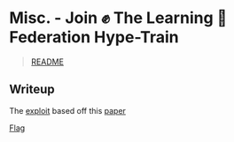 
# Misc. - Join :fist: The Learning :book: Federation Hype-Train

> [README](../README.md)

## Writeup

The [exploit](../src/solve.py) based off this [paper](https://proceedings.neurips.cc/paper/2019/hash/60a6c4002cc7b29142def8871531281a-Abstract.html)

[Flag](../src/flag.txt)
